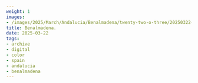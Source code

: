 ```yaml
---
weight: 1
images:
- /images/2025/March/Andalucia/Benalmadena/twenty-two-o-three/20250322-_DSC9244.jpg
title: Benalmadena.
date: 2025-03-22
tags:
- archive
- digital
- color
- spain
- andalucia
- benalmadena
---
```


